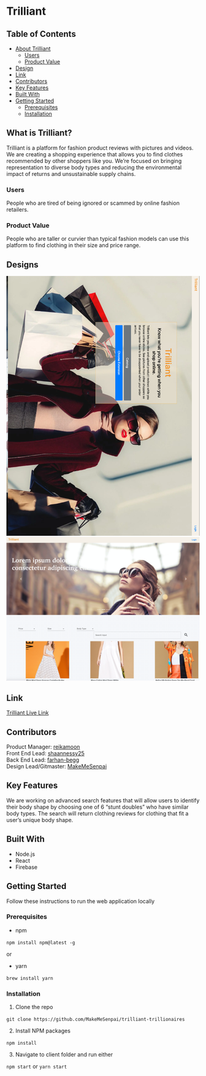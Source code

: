 
# Trilliant


## Table of Contents
* [About Trilliant](##what-is-trilliant-?)
    * [Users](###users)
    * [Product Value](###product-value)
* [Design](##-Designs)
* [Link](##-Link)
* [Contributors](##-Contributors)
* [Key Features](##-Key-Features)
* [Built With](##-Built-With)
* [Getting Started](##getting-started)
    * [Prerequisites](##-Prerequisites)
    * [Installation](##-installation)
## What is Trilliant?
Trilliant is a platform for fashion product reviews with pictures and videos. We are creating a shopping experience that allows you to find clothes recommended by other shoppers like you. We’re focused on bringing representation to diverse body types and reducing the environmental impact of returns and unsustainable supply chains.
### Users
People who are tired of being ignored or scammed by online fashion retailers.
### Product Value
People who are taller or curvier than typical fashion models can use this platform to find clothing in their size and price range.

## Designs
![design1](images/design.png)
![design2](images/design2.png)

## Link
[Trilliant Live Link](https://trilliant-5ed97.web.app/)

## Contributors
Product Manager: [reikamoon](https://github.com/reikamoon)<br>
Front End Lead: [shaannessy25](https://github.com/shaannessy25)<br>
Back End Lead: [farhan-begg](https://github.com/farhan-begg)<br>
Design Lead/Gitmaster: [MakeMeSenpai](https://github.com/makemesenpai)<br>


## Key Features
We are working on advanced search features that will allow users to identify their body shape by choosing one of 6 “stunt doubles” who have similar body types. The search will return clothing reviews for clothing that fit a user’s unique body shape.

## Built With
* Node.js
* React
* Firebase

## Getting Started
Follow these instructions to run the web application locally

### Prerequisites
* npm 

`npm install npm@latest -g`

or

* yarn

`brew install yarn`

### Installation
1. Clone the repo

`git clone https://github.com/MakeMeSenpai/trilliant-trillionaires`

2. Install NPM packages

`npm install`

3. Navigate to client folder and run either

`npm start` or  `yarn start`



